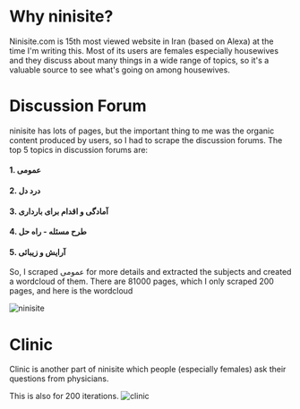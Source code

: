 # Why ninisite?

Ninisite.com is 15th most viewed website in Iran (based on Alexa) at the time I'm writing this. Most of its users are females especially housewives and they discuss about many things in a wide range of topics, so it's a valuable source to see what's going on among housewives.
# Discussion Forum
ninisite has lots of pages, but the important thing to me was the organic content produced by users, so I had to scrape the discussion forums. The top 5 topics in discussion forums are:
#### 1. عمومی
#### 2. درد دل
#### 3. آمادگی و اقدام برای بارداری
#### 4. طرح مسئله - راه حل
#### 5. آرایش و زیبائی

So, I scraped عمومی for more details and extracted the subjects and created a wordcloud of them.
There are 81000 pages, which I only scraped 200 pages, and here is the wordcloud


![ninisite](https://user-images.githubusercontent.com/17769927/126745976-4b4e2e70-9c64-43f1-8f11-2bffccccd876.png)


# Clinic
Clinic is another part of ninisite which people (especially females) ask their questions from physicians.

This is also for 200 iterations.
![clinic](https://user-images.githubusercontent.com/17769927/126746235-7e3ac4f0-5b14-48a4-a257-71a230890651.png)
